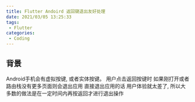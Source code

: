 ```yaml
---
title: Flutter Andoird 返回键退出友好处理
date: 2021/03/05 13:25:33
tags:
 - Flutter
categories:
 - Coding
---
```


## 背景
Android手机会有虚拟按键, 或者实体按键。 用户点击返回按键时 如果刚打开或者路由栈没有更多页面则会退出应用
直接退出应用的话 用户体验就太差了, 所以大多数的做法是在一定时间内再按返回才进行退出操作


